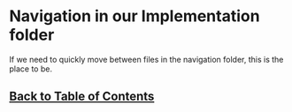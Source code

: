 # Navigation in our Implementation folder

If we need to quickly move between files in the navigation folder, this is the place to be.

## [Back to Table of Contents](https://github.com/FontysVenlo/prj2-2023-prj2-2023-17/blob/main/TableOfContents.md)